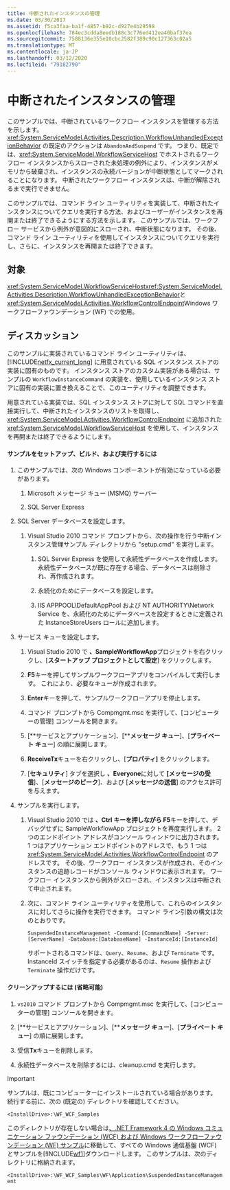 ```yaml
---
title: 中断されたインスタンスの管理
ms.date: 03/30/2017
ms.assetid: f5ca3faa-ba1f-4857-b92c-d927e4b29598
ms.openlocfilehash: 784ec3cdda8eedb188c3c776ed412ea40baf37ea
ms.sourcegitcommit: 7588136e355e10cbc2582f389c90c127363c02a5
ms.translationtype: MT
ms.contentlocale: ja-JP
ms.lasthandoff: 03/12/2020
ms.locfileid: "79182790"
---
```

# <a name="suspended-instance-management"></a>中断されたインスタンスの管理
このサンプルでは、中断されているワークフロー インスタンスを管理する方法を示します。  <xref:System.ServiceModel.Activities.Description.WorkflowUnhandledExceptionBehavior> の既定のアクションは `AbandonAndSuspend` です。 つまり、既定では、<xref:System.ServiceModel.WorkflowServiceHost> でホストされるワークフロー インスタンスからスローされた未処理の例外により、インスタンスがメモリから破棄され、インスタンスの永続バージョンが中断状態としてマークされることになります。 中断されたワークフロー インスタンスは、中断が解除されるまで実行できません。

 このサンプルでは、コマンド ライン ユーティリティを実装して、中断されたインスタンスについてクエリを実行する方法、およびユーザーがインスタンスを再開または終了できるようにする方法を示します。 このサンプルでは、ワークフロー サービスから例外が意図的にスローされ、中断状態になります。 その後、コマンド ライン ユーティリティを使用してインスタンスについてクエリを実行し、さらに、インスタンスを再開または終了できます。

## <a name="demonstrates"></a>対象
 <xref:System.ServiceModel.WorkflowServiceHost><xref:System.ServiceModel.Activities.Description.WorkflowUnhandledExceptionBehavior>と<xref:System.ServiceModel.Activities.WorkflowControlEndpoint>Windows ワークフローファウンデーション (WF) での使用。

## <a name="discussion"></a>ディスカッション
 このサンプルに実装されているコマンド ライン ユーティリティは、[!INCLUDE[netfx_current_long](../../../../includes/netfx-current-long-md.md)] に用意されている SQL インスタンス ストアの実装に固有のものです。 インスタンス ストアのカスタム実装がある場合は、サンプルの `WorkflowInstanceCommand` の実装を、使用しているインスタンス ストアに固有の実装に置き換えることで、このユーティリティを調整できます。

 用意されている実装では、SQL インスタンス ストアに対して SQL コマンドを直接実行して、中断されたインスタンスのリストを取得し、<xref:System.ServiceModel.Activities.WorkflowControlEndpoint> に追加された <xref:System.ServiceModel.WorkflowServiceHost> を使用して、インスタンスを再開または終了できるようにします。

#### <a name="to-set-up-build-and-run-the-sample"></a>サンプルをセットアップ、ビルド、および実行するには

1. このサンプルでは、次の Windows コンポーネントが有効になっている必要があります。

    1. Microsoft メッセージ キュー (MSMQ) サーバー

    2. SQL Server Express

2. SQL Server データベースを設定します。

    1. Visual Studio 2010 コマンド プロンプトから、次の操作を行う中断インスタンス管理サンプル ディレクトリから "setup.cmd" を実行します。

        1. SQL Server Express を使用して永続性データベースを作成します。 永続性データベースが既に存在する場合、データベースは削除され、再作成されます。

        2. 永続化のためにデータベースを設定します。

        3. IIS APPPOOL\DefaultAppPool および NT AUTHORITY\Network Service を、永続化のためにデータベースを設定するときに定義された InstanceStoreUsers ロールに追加します。

3. サービス キューを設定します。

    1. Visual Studio 2010 で **、SampleWorkflowApp**プロジェクトを右クリックし、[**スタートアップ プロジェクトとして設定**] をクリックします。

    2. **F5**キーを押してサンプルワークフローアプリをコンパイルして実行します。 これにより、必要なキューが作成されます。

    3. **Enter**キーを押して、サンプルワークフローアプリを停止します。

    4. コマンド プロンプトから Compmgmt.msc を実行して、[コンピューターの管理] コンソールを開きます。

    5. [**サービスとアプリケーション]、[****メッセージ キュー**]、[**プライベート キュー**] の順に展開します。

    6. **ReceiveTx**キューを右クリックし、[**プロパティ]** をクリックします。

    7. [**セキュリティ**] タブを選択し **、Everyone**に対して **[メッセージの受信**]、[**メッセージのピーク**]、および [**メッセージの送信**] のアクセス許可を与えます。

4. サンプルを実行します。

    1. Visual Studio 2010 では **、Ctrl キーを押しながら F5**キーを押して、デバッグせずに SampleWorkflowApp プロジェクトを再度実行します。 2 つのエンドポイント アドレスがコンソール ウィンドウに出力されます。1 つはアプリケーション エンドポイントのアドレスで、もう 1 つは <xref:System.ServiceModel.Activities.WorkflowControlEndpoint> のアドレスです。 その後、ワークフロー インスタンスが作成され、そのインスタンスの追跡レコードがコンソール ウィンドウに表示されます。 ワークフロー インスタンスから例外がスローされ、インスタンスは中断されて中止されます。

    2. 次に、コマンド ライン ユーティリティを使用して、これらのインスタンスに対してさらに操作を実行できます。 コマンド ライン引数の構文は次のとおりです。

         `SuspendedInstanceManagement -Command:[CommandName] -Server:[ServerName] -Database:[DatabaseName] -InstanceId:[InstanceId]`

         サポートされるコマンドは、`Query`、`Resume`、および `Terminate` です。  InstanceId スイッチを指定する必要があるのは、`Resume` 操作および `Terminate` 操作だけです。

#### <a name="to-cleanup-optional"></a>クリーンアップするには (省略可能)

1. `vs2010` コマンド プロンプトから Compmgmt.msc を実行して、[コンピューターの管理] コンソールを開きます。

2. [**サービスとアプリケーション]、[****メッセージ キュー**]、[**プライベート キュー**] の順に展開します。

3. 受信**Tx**キューを削除します。

4. 永続性データベースを削除するには、cleanup.cmd を実行します。

> [!IMPORTANT]
> サンプルは、既にコンピューターにインストールされている場合があります。 続行する前に、次の (既定の) ディレクトリを確認してください。  
>
> `<InstallDrive>:\WF_WCF_Samples`  
>
> このディレクトリが存在しない場合は[、.NET Framework 4 の Windows コミュニケーション ファウンデーション (WCF) および Windows ワークフローファウンデーション (WF) サンプル](https://www.microsoft.com/download/details.aspx?id=21459)に移動して、すべての Windows 通信基盤 (WCF) とサンプルを[!INCLUDE[wf1](../../../../includes/wf1-md.md)]ダウンロードします。 このサンプルは、次のディレクトリに格納されます。  
>
> `<InstallDrive>:\WF_WCF_Samples\WF\Application\SuspendedInstanceManagement`
